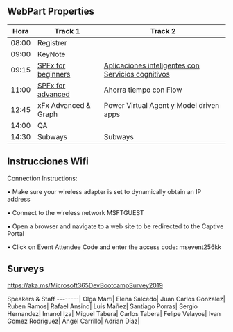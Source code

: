 ## WebPart Properties
 
Hora |Track 1|Track 2| 
-----|--------------------|--------------------|
08:00| Registrer| |
09:00| KeyNote| |
09:15| [SPFx for beginners](./SPFx-Beginners/README.md) | [Aplicaciones inteligentes con Servicios cognitivos](./Aplicaciones_Inteligentes/README.md)|  
11:00| [SPFx for advanced](./SPfx-Advanced/README.md)| Ahorra tiempo con Flow | 
12:45| xFx Advanced & Graph | Power Virtual Agent y Model driven apps | 
14:00| QA|  | 
14:30| Subways| Subways | 

## Instrucciones Wifi
Connection Instructions:

• Make sure your wireless adapter is set to dynamically obtain an IP address

• Connect to the wireless network MSFTGUEST

• Open a browser and navigate to a web site to be redirected to the Captive Portal

• Click on Event Attendee Code and enter the access code: msevent256kk

## Surveys
https://aka.ms/Microsoft365DevBootcampSurvey2019 


Speakers & Staff
--------|
Olga Martí|
Elena Salcedo|
Juan Carlos Gonzalez|
Ruben Ramos|
Rafael Ansino|
Luis Mañez|
Santiago Porras|
Sergio Hernandez|
Imanol Iza|
Miguel Tabera|
Carlos Tabera|
Felipe Velayos|
Ivan Gomez Rodriguez|
Ángel Carrillo|
Adrian Díaz|
